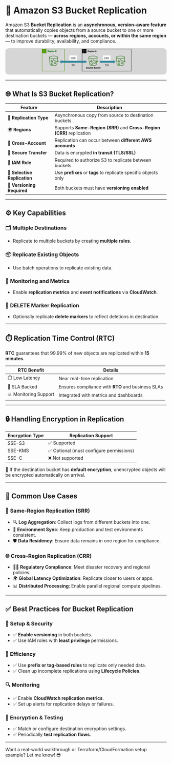 # 🔄 **Amazon S3 Bucket Replication**

Amazon S3 **Bucket Replication** is an **asynchronous, version-aware feature** that automatically copies objects from a source bucket to one or more destination buckets — **across regions, accounts, or within the same region** — to improve durability, availability, and compliance.

<div align="center" style="padding: 0 0">
  <img src="images/srr-crr.png" alt="S3 Bucket Replication" style="border-radius: 10px;">
</div>

---

## 🌐 **What Is S3 Bucket Replication?**

| Feature                      | Description                                                           |
| ---------------------------- | --------------------------------------------------------------------- |
| 🔁 **Replication Type**      | Asynchronous copy from source to destination buckets                  |
| 🌍 **Regions**               | Supports **Same-Region (SRR)** and **Cross-Region (CRR)** replication |
| 👥 **Cross-Account**         | Replication can occur between **different AWS accounts**              |
| 🔐 **Secure Transfer**       | Data is encrypted **in transit (TLS/SSL)**                            |
| 📜 **IAM Role**              | Required to authorize S3 to replicate between buckets                 |
| 🔎 **Selective Replication** | Use **prefixes** or **tags** to replicate specific objects only       |
| 🧩 **Versioning Required**   | Both buckets must have **versioning enabled**                         |

---

## ⚙️ **Key Capabilities**

### 🗂️ **Multiple Destinations**

- Replicate to multiple buckets by creating **multiple rules**.

### 📦 **Replicate Existing Objects**

- Use batch operations to replicate existing data.

### 🔔 **Monitoring and Metrics**

- Enable **replication metrics** and **event notifications** via **CloudWatch**.

### 🧹 **DELETE Marker Replication**

- Optionally replicate **delete markers** to reflect deletions in destination.

---

## ⏱️ **Replication Time Control (RTC)**

**RTC** guarantees that 99.99% of new objects are replicated within **15 minutes**.

| RTC Benefit           | Details                                           |
| --------------------- | ------------------------------------------------- |
| ⏱️ Low Latency        | Near real-time replication                        |
| 🧾 SLA Backed         | Ensures compliance with **RTO** and business SLAs |
| 📊 Monitoring Support | Integrated with metrics and dashboards            |

---

## 🔒 **Handling Encryption in Replication**

| Encryption Type | Replication Support                      |
| --------------- | ---------------------------------------- |
| SSE-S3          | ✅ Supported                             |
| SSE-KMS         | ✅ Optional (must configure permissions) |
| SSE-C           | ❌ Not supported                         |

📌 If the destination bucket has **default encryption**, unencrypted objects will be encrypted automatically on arrival.

---

## 📂 **Common Use Cases**

### 🔁 **Same-Region Replication (SRR)**

- 🔍 **Log Aggregation**: Collect logs from different buckets into one.
- 🔄 **Environment Sync**: Keep production and test environments consistent.
- 🛡 **Data Residency**: Ensure data remains in one region for compliance.

### 🌐 **Cross-Region Replication (CRR)**

- 🧑‍⚖️ **Regulatory Compliance**: Meet disaster recovery and regional policies.
- 🌍 **Global Latency Optimization**: Replicate closer to users or apps.
- 📊 **Distributed Processing**: Enable parallel regional compute pipelines.

---

## ✅ **Best Practices for Bucket Replication**

### 🧠 Setup & Security

- ✅ **Enable versioning** in both buckets.
- ✅ Use IAM roles with **least privilege** permissions.

### 🎯 Efficiency

- ✅ Use **prefix or tag-based rules** to replicate only needed data.
- ✅ Clean up incomplete replications using **Lifecycle Policies**.

### 🔍 Monitoring

- ✅ Enable **CloudWatch replication metrics**.
- ✅ Set up alerts for replication delays or failures.

### 🔄 Encryption & Testing

- ✅ Match or configure destination encryption settings.
- ✅ Periodically **test replication flows**.

---

Want a real-world walkthrough or Terraform/CloudFormation setup example? Let me know! 😎
